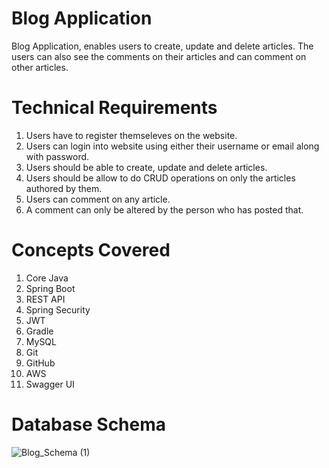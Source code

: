# Blog Application

Blog Application, enables users to create, update and delete articles.
The users can also see the comments on their articles and can comment on other articles.

# Technical Requirements
1) Users have to register themseleves on the website.
2) Users can login into website using either their username or email along with password.
3) Users should be able to create, update and delete articles.
4) Users should be allow to do CRUD operations on only the articles authored by them.
5) Users can comment on any article.
6) A comment can only be altered by the person who has posted that.

# Concepts Covered

1) Core Java
2) Spring Boot
3) REST API
4) Spring Security
5) JWT
6) Gradle
7) MySQL
8) Git
9) GitHub
10) AWS
11) Swagger UI

# Database Schema

![Blog_Schema (1)](https://github.com/Manasmalhotra/BlogApi/assets/42417319/b99379ff-89c3-4ad9-924b-cfd99a397f5c)

   
